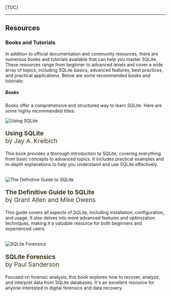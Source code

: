 
[TOC]

***

## Resources

### Books and Tutorials

In addition to official documentation and community resources, there are numerous books and tutorials available that can help you master SQLite. These resources range from beginner to advanced levels and cover a wide array of topics, including SQLite basics, advanced features, best practices, and practical applications. Below are some recommended books and tutorials:

##### Books

Books offer a comprehensive and structured way to learn SQLite. Here are some highly recommended titles:

<div class="cover">
    <div class="cover-content">
        <div class="cover-image">
            <img src="https://m.media-amazon.com/images/I/81MU-C7YKTL._AC_UF894,1000_QL80_.jpg" alt="Using SQLite" />
        </div>
        <div class="cover-text">
            <p style="color: #403724; font-size: 1.2rem;"><b>Using SQLite</b><br>by Jay A. Kreibich</p>
            <p>This book provides a thorough introduction to SQLite, covering everything from basic concepts to advanced topics. It includes practical examples and in-depth explanations to help you understand and use SQLite effectively.</p>
        </div>
    </div>
</div>

<br>

<div class="cover">
    <div class="cover-content">
        <div class="cover-image">
            <img src="https://m.media-amazon.com/images/I/61ZyZP9lxkL._AC_UF1000,1000_QL80_.jpg" alt="The Definitive Guide to SQLite" />
        </div>
        <div class="cover-text">
            <p style="color: #403724; font-size: 1.2rem;"><b>The Definitive Guide to SQLite</b><br>by Grant Allen and Mike Owens</p>
            <p>This guide covers all aspects of SQLite, including installation, configuration, and usage. It also delves into more advanced features and optimization techniques, making it a valuable resource for both beginners and experienced users.</p>
        </div>
    </div>
</div>

<br>

<div class="cover">
    <div class="cover-content">
        <div class="cover-image">
            <img src="https://m.media-amazon.com/images/I/61jfTMiHoRL._AC_UF894,1000_QL80_.jpg" alt="SQLite Forensics" />
        </div>
        <div class="cover-text">
            <p style="color: #403724; font-size: 1.2rem;"><b>SQLite Forensics</b><br>by Paul Sanderson</p>
            <p>Focused on forensic analysis, this book explores how to recover, analyze, and interpret data from SQLite databases. It's an excellent resource for anyone interested in digital forensics and data recovery.</p>
        </div>
    </div>
</div>

